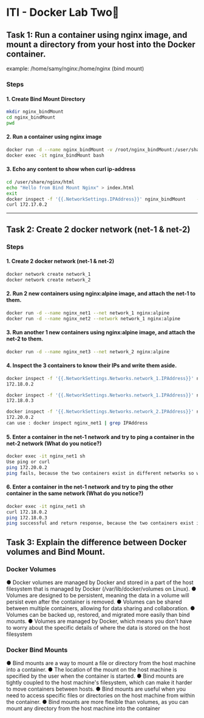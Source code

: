 # ITI - Docker Lab Two🐋
## Task 1: Run a container using nginx image, and mount a directory from your host into the Docker container.
example: /home/samy/nginx:/home/nginx (bind mount)

### Steps
#### 1. Create Bind Mount Directory
```bash
mkdir nginx_bindMount
cd nginx_bindMount
pwd
```

#### 2. Run a container using nginx image
```bash
docker run -d --name nginx_bindMount -v /root/nginx_bindMount:/user/share/nginx/html nginx
docker exec -it nginx_bindMount bash
```

#### 3. Echo any content to show when curl ip-address
```bash
cd /user/share/nginx/html
echo "Hello from Bind Mount Nginx" > index.html
exit
docker inspect -f '{{.NetworkSettings.IPAddress}}' nginx_bindMount    ->172.17.0.2
curl 172.17.0.2
```

---
## Task 2: Create 2 docker network (net-1 & net-2)

### Steps
#### 1. Create 2 docker network (net-1 & net-2)
```bash
docker network create network_1
docker network create network_2
```

#### 2. Run 2 new containers using nginx:alpine image, and attach the net-1 to them.
```bash
docker run -d --name nginx_net1 --net network_1 nginx:alpine
docker run -d --name nginx_net2 --network network_1 nginx:alpine
```

#### 3. Run another 1 new containers using nginx:alpine image, and attach the net-2 to them.
```bash
docker run -d --name nginx_net3 --net network_2 nginx:alpine
```

#### 4. Inspect the 3 containers to know their IPs and write them aside.
```bash
docker inspect -f '{{.NetworkSettings.Networks.network_1.IPAddress}}' nginx_net1
172.18.0.2

docker inspect -f '{{.NetworkSettings.Networks.network_1.IPAddress}}' nginx_net2
172.18.0.3

docker inspect -f '{{.NetworkSettings.Networks.network_2.IPAddress}}' nginx_net3
172.20.0.2
can use : docker inspect nginx_net1 | grep IPAddress
```

#### 5. Enter a container in the net-1 network and try to ping a container in the net-2 network (What do you notice?)
```bash
docker exec -it nginx_net1 sh 
Use ping or curl
ping 172.20.0.2
ping fails, because the two containers exist in different networks so we can see any response in terminal.
```

#### 6. Enter a container in the net-1 network and try to ping the other container in the same network (What do you notice?)
```bash
docker exec -it nginx_net1 sh 
curl 172.18.0.2
ping 172.18.0.3
ping successful and return response, because the two containers exist in the same network.
```

## Task 3: Explain the difference between Docker volumes and Bind Mount.
### Docker Volumes
● Docker volumes are managed by Docker and stored in a part of the host filesystem that is managed by Docker (/var/lib/docker/volumes on Linux).
● Volumes are designed to be persistent, meaning the data in a volume will persist even after the container is removed.
● Volumes can be shared between multiple containers, allowing for data sharing and collaboration.
● Volumes can be backed up, restored, and migrated more easily than bind mounts.
● Volumes are managed by Docker, which means you don't have to worry about the specific details of where the data is stored on the host filesystem

### Docker Bind Mounts
● Bind mounts are a way to mount a file or directory from the host machine into a container.
● The location of the mount on the host machine is specified by the user when the container is started.
● Bind mounts are tightly coupled to the host machine's filesystem, which can make it harder to move containers between hosts.
● Bind mounts are useful when you need to access specific files or directories on the host machine from within the container.
● Bind mounts are more flexible than volumes, as you can mount any directory from the host machine into the container


